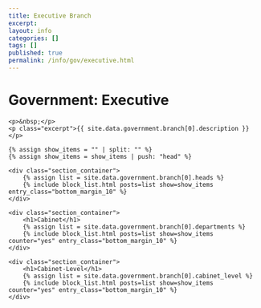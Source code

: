 ```yaml
---
title: Executive Branch
excerpt: 
layout: info
categories: []
tags: []
published: true
permalink: /info/gov/executive.html
---
```


<div class="section_container_wrapper section_container_wrapper_border">
    <h1>Government: Executive</h1>
    
    <p>&nbsp;</p>
    <p class="excerpt">{{ site.data.government.branch[0].description }}</p>

    {% assign show_items = "" | split: "" %}
    {% assign show_items = show_items | push: "head" %}
    
    <div class="section_container">
        {% assign list = site.data.government.branch[0].heads %}
        {% include block_list.html posts=list show=show_items entry_class="bottom_margin_10" %}
    </div>
    
    <div class="section_container">
        <h1>Cabinet</h1>
        {% assign list = site.data.government.branch[0].departments %}
        {% include block_list.html posts=list show=show_items counter="yes" entry_class="bottom_margin_10" %}
    </div>
    
    <div class="section_container">
        <h1>Cabinet-Level</h1>
        {% assign list = site.data.government.branch[0].cabinet_level %}
        {% include block_list.html posts=list show=show_items counter="yes" entry_class="bottom_margin_10" %}
    </div>
</div>

